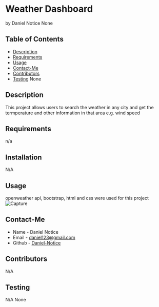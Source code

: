 # Weather Dashboard
by Daniel Notice
None
## Table of Contents
* [Description](#description)
* [Requirements](#requirements)
* [Usage](#usage)
* [Contact-Me](#contact-me)
* [Contributors](#contributors)
* [Testing](#testing)
None
## Description
This project allows users to search the weather in any city and get the termperature and other information in that area e.g. wind speed
## Requirements
n/a
## Installation 
N/A
## Usage
openweather api, bootstrap, html and css were used for this project
![Capture](https://github.com/Daniel-Notice/Weather-Dashboard/assets/144740252/bb2da45d-d7d5-4556-9b7b-e56dbd1d21f8)
## Contact-Me
* Name - Daniel Notice
* Email - daniel123@gmail.com
* Github - [Daniel-Notice](https://github.com/Daniel-Notice)
## Contributors
N/A
## Testing
N/A 
None
